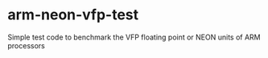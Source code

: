 arm-neon-vfp-test
=================

Simple test code to benchmark the VFP floating point or NEON units of ARM processors
